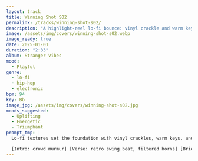 ```yaml
---
layout: track
title: Winning Shot S02
permalink: /tracks/winning-shot-s02/
description: "A highlight-reel lo-fi bounce: vinyl crackle and warm keys set the court, then a punchy, syncopated beat with crisp snares and energetic hats drives bold synth stabs and brassy hits. Confident, uplifting, and ready for the buzzer."
image: /assets/img/covers/winning-shot-s02.webp
image_ready: true
date: 2025-01-01
duration: "2:33"
album: Stranger Vibes
mood:
  - Playful
genre:
  - lo-fi
  - hip-hop
  - electronic
bpm: 94
key: Bb
image_jpg: /assets/img/covers/winning-shot-s02.jpg
moods_suggested:
  - Uplifting
  - Energetic
  - Triumphant
prompt_tmp: |
  Lo-fi textures set the foundation with vinyl crackles, warm keys, and filtered samples, The beat is built on a punchy, syncopated, uptempo rhythm using crisp snares and energetic hi-hats, Layer in bold synth stabs and brassy hits, supporting a confident, uplifting lead melody

  [Intro: crowd murmur] [Verse: retro swing beat, filtered horns] [Bridge: drum solo blip] [Outro: arcade fade]
---
```

